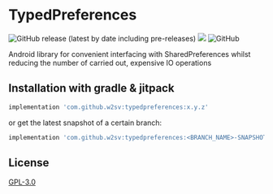 # TypedPreferences

![GitHub release (latest by date including pre-releases)](https://img.shields.io/github/v/release/w2sv/TypedPreferences?include_prereleases)
[![](https://jitpack.io/v/w2sv/TypedPreferences.svg)](https://jitpack.io/#w2sv/TypedPreferences)
![GitHub](https://img.shields.io/github/license/w2sv/TypedPreferences)

Android library for convenient interfacing with SharedPreferences whilst reducing the number of carried out, expensive IO operations 

## Installation with gradle & jitpack

```gradle
implementation 'com.github.w2sv:typedpreferences:x.y.z'
```
or get the latest snapshot of a certain branch:
```gradle
implementation 'com.github.w2sv:typedpreferences:<BRANCH_NAME>-SNAPSHOT'
```

## License

[GPL-3.0](https://github.com/w2sv/TypedPreferences/blob/main/LICENSE)
